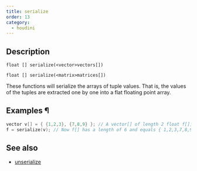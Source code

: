 ```yaml
---
title: serialize
order: 13
category:
  - houdini
---
```


## Description

`float [] serialize(<vector>vectors[])`

`float [] serialize(<matrix>matrices[])`

These functions will serialize the arrays of tuple values. That is, the values
of the tuples are extracted one by one into a flat floating point array.

## Examples ¶

```c
vector v[] = { {1,2,3}, {7,8,9} }; // A vector[] of length 2 float f[];
f = serialize(v); // Now f[] has a length of 6 and equals { 1,2,3,7,8,9 }

```

## See also

- [unserialize ](unserialize.html)
